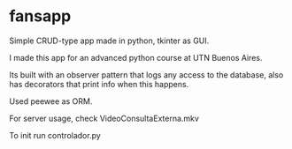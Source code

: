 # fansapp
Simple CRUD-type app made in python, tkinter as GUI.

I made this app for an advanced python course at UTN Buenos Aires.

Its built with an observer pattern that logs any access to the database, also has decorators that print info when this happens.

Used peewee as ORM.

For server usage, check VideoConsultaExterna.mkv

To init run controlador.py
